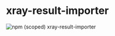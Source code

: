 # xray-result-importer
![npm (scoped)](https://img.shields.io/npm/v/@alphavortex/xray-result-importer)
xray-result-importer
